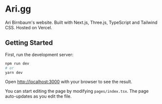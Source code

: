 # Ari.gg

Ari Birnbaum's website. Built with Next.js, Three.js, TypeScript and Tailwind CSS. Hosted on Vercel.

## Getting Started

First, run the development server:

```bash
npm run dev
# or
yarn dev
```

Open [http://localhost:3000](http://localhost:3000) with your browser to see the result.

You can start editing the page by modifying `pages/index.tsx`. The page auto-updates as you edit the file.
